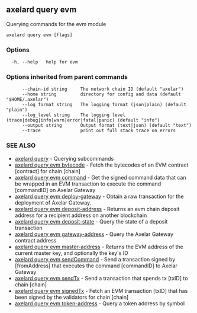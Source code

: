 ## axelard query evm

Querying commands for the evm module

```
axelard query evm [flags]
```

### Options

```
  -h, --help   help for evm
```

### Options inherited from parent commands

```
      --chain-id string     The network chain ID (default "axelar")
      --home string         directory for config and data (default "$HOME/.axelar")
      --log_format string   The logging format (json|plain) (default "plain")
      --log_level string    The logging level (trace|debug|info|warn|error|fatal|panic) (default "info")
      --output string       Output format (text|json) (default "text")
      --trace               print out full stack trace on errors
```

### SEE ALSO

- [axelard query](axelard_query.md)	 - Querying subcommands
- [axelard query evm bytecode](axelard_query_evm_bytecode.md)	 - Fetch the bytecodes of an EVM contract \[contract\] for chain \[chain\]
- [axelard query evm command](axelard_query_evm_command.md)	 - Get the signed command data that can be wrapped in an EVM transaction to execute the command \[commandID\] on Axelar Gateway
- [axelard query evm deploy-gateway](axelard_query_evm_deploy-gateway.md)	 - Obtain a raw transaction for the deployment of Axelar Gateway.
- [axelard query evm deposit-address](axelard_query_evm_deposit-address.md)	 - Returns an evm chain deposit address for a recipient address on another blockchain
- [axelard query evm deposit-state](axelard_query_evm_deposit-state.md)	 - Query the state of a deposit transaction
- [axelard query evm gateway-address](axelard_query_evm_gateway-address.md)	 - Query the Axelar Gateway contract address
- [axelard query evm master-address](axelard_query_evm_master-address.md)	 - Returns the EVM address of the current master key, and optionally the key's ID
- [axelard query evm sendCommand](axelard_query_evm_sendCommand.md)	 - Send a transaction signed by \[fromAddress\] that executes the command \[commandID\] to Axelar Gateway
- [axelard query evm sendTx](axelard_query_evm_sendTx.md)	 - Send a transaction that spends tx \[txID\] to chain \[chain\]
- [axelard query evm signedTx](axelard_query_evm_signedTx.md)	 - Fetch an EVM transaction \[txID\] that has been signed by the validators for chain \[chain\]
- [axelard query evm token-address](axelard_query_evm_token-address.md)	 - Query a token address by symbol
